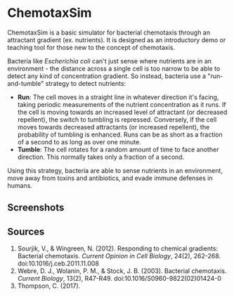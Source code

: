 # ChemotaxSim
ChemotaxSim is a basic simulator for bacterial chemotaxis through an attractant gradient (ex. nutrients).  It is designed as
an introductory demo or teaching tool for those new to the concept of chemotaxis.

Bacteria like *Escherichia coli* can't just sense where nutrients are in an environment - the distance across a single cell is too 
narrow to be able to detect any kind of concentration gradient.  So instead, bacteria use a "run-and-tumble" strategy to detect nutrients:
* **Run**: The cell moves in a straight line in whatever direction it's facing, taking periodic measurements of the nutrient
           concentration as it runs.  If the cell is moving towards an increased level of attractant (or decreased repellent),
           the switch to tumbling is repressed.  Conversely, if the cell moves towards decreased attractants (or increased repellent),
           the probability of tumbling is enhanced.  Runs can be as short as a fraction of a second to as long as over one minute.
* **Tumble**: The cell rotates for a random amount of time to face another direction.  This normally takes only a fraction of a second.

Using this strategy, bacteria are able to sense nutrients in an environment, move away from toxins and antibiotics, and evade
immune defenses in humans.

## Screenshots



## Sources

1. Sourjik, V., & Wingreen, N. (2012). Responding to chemical gradients: Bacterial chemotaxis. 
   *Current Opinion in Cell Biology*, 24(2), 262-268. doi:10.1016/j.ceb.2011.11.008
2. Webre, D. J., Wolanin, P. M., & Stock, J. B. (2003). Bacterial chemotaxis.
   *Current Biology*, 13(2), R47-R49. doi:10.1016/S0960-9822(02)01424-0
3. Thompson, C. (2017). 
